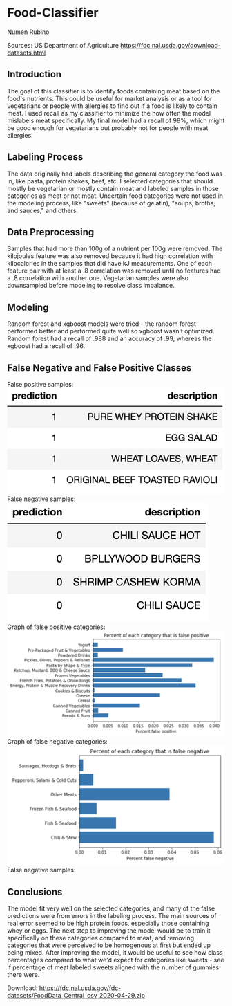 # Food-Classifier
Numen Rubino

Sources: US Department of Agriculture
https://fdc.nal.usda.gov/download-datasets.html

## Introduction
The goal of this classifier is to identify foods containing meat based on the food's nutrients. This could be useful for market analysis or as a tool for vegetarians or people with allergies to find out if a food is likely to contain meat. I used recall as my classifier to minimize the how often the model mislabels meat specifically. My final model had a recall of 98%, which might be good enough for vegetarians but probably not for people with meat allergies.

## Labeling Process
The data originally had labels describing the general category the food was in, like pasta, protein shakes, beef, etc. I selected categories that should mostly be vegetarian or mostly contain meat and labeled samples in those categories as meat or not meat. Uncertain food categories were not used in the modeling process, like "sweets" (because of gelatin), "soups, broths, and sauces," and others.

## Data Preprocessing
Samples that had more than 100g of a nutrient per 100g were removed. The kilojoules feature was also removed because it had high correlation with kilocalories in the samples that did have kJ measurements. One of each feature pair with at least a .8 correlation was removed until no features had a .8 correlation with another one. Vegetarian samples were also downsampled before modeling to resolve class imbalance.

## Modeling
Random forest and xgboost models were tried - the random forest performed better and performed quite well so xgboost wasn't optimized. Random forest had a recall of .988 and an accuracy of .99, whereas the xgboost had a recall of .96.


## False Negative and False Positive Classes
False positive samples:
![](https://raw.githubusercontent.com/Mycotic/Food-Classifier/main/figs/fpos_eg.png)
False negative samples:
![](https://raw.githubusercontent.com/Mycotic/Food-Classifier/main/figs/fneg_eg.png)
Graph of false positive categories:
![](https://raw.githubusercontent.com/Mycotic/Food-Classifier/main/figs/__fpos_percent.png)
Graph of false negative categories:
![](https://raw.githubusercontent.com/Mycotic/Food-Classifier/main/figs/__fneg_percent.png)
False negative samples:


## Conclusions
The model fit very well on the selected categories, and many of the false predictions were from errors in the labeling process. The main sources of real error seemed to be high protein foods, especially those containing whey or eggs. The next step to improving the model would be to train it specifically on these categories compared to meat, and removing categories that were perceived to be homogenous at first but ended up being mixed. After improving the model, it would be useful to see how class percentages compared to what we'd expect for categories like sweets - see if percentage of meat labeled sweets aligned with the number of gummies there were.


Download:
https://fdc.nal.usda.gov/fdc-datasets/FoodData_Central_csv_2020-04-29.zip